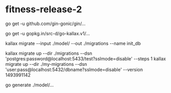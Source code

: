 # fitness-release-2

go get -u github.com/gin-gonic/gin/...

go get -u gopkg.in/src-d/go-kallax.v1/...

kallax migrate --input ./model/ --out ./migrations --name init_db


kallax migrate up --dir ./migrations --dsn 'postgres:password@localhost:5433/test?sslmode=disable' --steps 1
kallax migrate up --dir ./my-migrations --dsn 'user:pass@localhost:5432/dbname?sslmode=disable' --version 1493991142

go generate ./model/...
